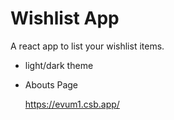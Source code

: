 # Wishlist App

A react app to list your wishlist items.

- light/dark theme
- Abouts Page

  https://evum1.csb.app/
